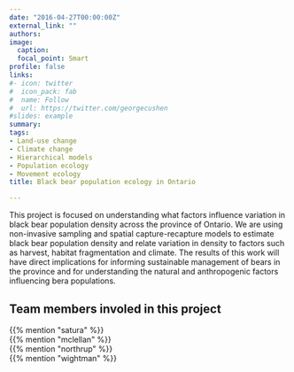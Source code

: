 ```yaml
---
date: "2016-04-27T00:00:00Z"
external_link: ""
authors: 
image:
  caption: 
  focal_point: Smart
profile: false
links:
#- icon: twitter
#  icon_pack: fab
#  name: Follow
#  url: https://twitter.com/georgecushen
#slides: example
summary: 
tags:
- Land-use change
- Climate change
- Hierarchical models
- Population ecology
- Movement ecology
title: Black bear population ecology in Ontario

---
```



This project is focused on understanding what factors influence variation in black bear population density across the province of Ontario. We are using non-invasive sampling and spatial capture-recapture models to estimate black bear population density and relate variation in density to factors such as harvest, habitat fragmentation and climate. The results of this work will have direct implications for informing sustainable management of bears in the province and for understanding the natural and anthropogenic factors influencing bera populations. 

## Team members involed in this project

{{% mention "satura" %}}
<br>
{{% mention "mclellan" %}}
<br>
{{% mention "northrup" %}}
<br>
{{% mention "wightman" %}}